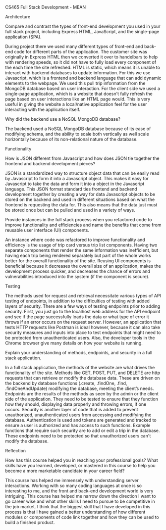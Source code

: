 CS465 Full Stack Development - MEAN

Architecture

Compare and contrast the types of front-end development you used in your full stack project, including Express HTML, JavaScript, and the single-page application (SPA).

During project there we used many different types of front-end and back-end code for different parts of the application. The customer site was originally in Express HTML then we converted it over to handelbars to help with rendering speeds, so it did not have to fully load every component of the each time the site refreshed. HTML is static, which means it is unable to interact with backend databases to update information. For this we use Javascript, which is a frontend and backend language that can add dynamic elements to the webpage. We used this pull trip information from the MongoDB database based on user interaction. For the client side we used a single-page application, which is a website that doesn't fully refresh the page based on user interactions like an HTML page would. This is very useful in giving the website a local/native application feel for the user interacting with the application itself.

Why did the backend use a NoSQL MongoDB database?

The backend used a NoSQL MongoDB database because of its ease of modifying schema, and the ability to scale both vertically as well scale horizontally because of its non-relational nature of the database.

Functionality

How is JSON different from Javascript and how does JSON tie together the frontend and backend development pieces?

JSON is a standardized way to structure object data that can be easily read by Javascript to form it into a Javascript object. This makes it easy for Javascript to take the data and form it into a object in the Javascript language. This JSON format standard ties frontend and backend development together by creating a way for data Javascript objects to be stored on the backend and used in different situations based on what the frontend is requesting the data for. This also means that the data just must be stored once but can be pulled and used in a variety of ways.

Provide instances in the full stack process when you refactored code to improve functionality and efficiencies and name the benefits that come from reusable user interface (UI) components.

An instance where code was refactored to improve functionality and efficiency is the usage of trip card versus trip list components. Having two separate components that render the same information was inefficient, but having each trip being rendered separately but part of the whole works better for the overall functionality of the site. Reusing UI components is beneficial because it decreases the overall size of an application, makes the development process quicker, and decreases the chance of errors and vulnerabilities introduced into the system (if the component is secure).

Testing

The methods used for request and retrieval necessitate various types of API testing of endpoints, in addition to the difficulties of testing with added layers of security. There are a few ways of testing endpoints prior to adding security. First, you just go to the localhost web address for the API endpoint and see if the page successfully loads the data or what type of error it throws if an error occurs on the request server. However, an application that tests HTTP requests like Postman is ideal however, because it can also take security measures and inputs into place to test endpoints that might need to be protected from unauthenticated users. Also, the developer tools in the Chrome browser give many details on how your website is running.

Explain your understanding of methods, endpoints, and security in a full stack application.

In a full stack application, the methods of the website are what drives the functionality of the site. Methods like GET, POST, PUT, and DELETE are http requests that can retrieve or modify the database data. These are driven on the backend by database functions (.create, .findOne, .find, .findOneAndUpdate) modifying the database, meeting the client’s needs. Endpoints are the results of the methods as seen by the admin or the client side of the application. They need to be tested to ensure that they function how they should, displaying data properly and throwing errors, if one occurs. Security is another layer of code that is added to prevent unauthorized, unauthenticated users from accessing and modifying the database. Authentication is used and tokens are generated and tracked to ensure a user is authorized and has access to such functions. Example functions that require such security are to add or edit a trip in the database. These endpoints need to be protected so that unauthorized users can't modify the database.

Reflection

How has this course helped you in reaching your professional goals? What skills have you learned, developed, or mastered in this course to help you become a more marketable candidate in your career field?

This course has helped me immensely with understanding server interactions. Working with so many coding languages at once is so interesting to me, and the front and back-end development world is very intriguing. This course has helped me narrow down the direction I want to go career wise and what other skills I need to pursue to be competitive in the job market. I think that the biggest skill that I have developed in this process is that I have gained a better understanding of how different modules or components of code link together and how they can be used to build a finished product.
